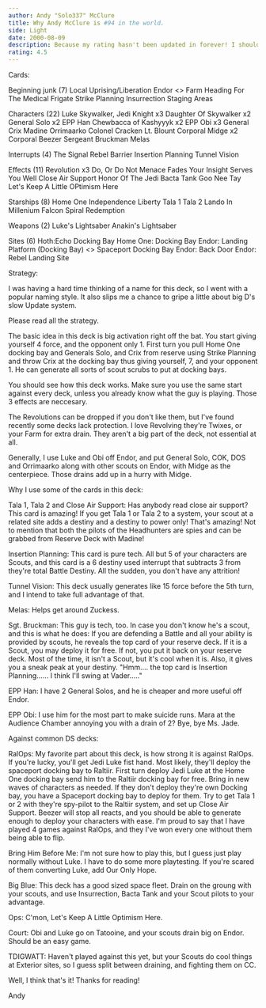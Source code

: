 ```yaml
---
author: Andy "Solo337" McClure
title: Why Andy McClure is #94 in the world.
side: Light
date: 2000-08-09
description: Because my rating hasn't been updated in forever! I should be like 50th or higher! Anyway, here's my newest deck, I love it.
rating: 4.5
---
```

Cards: 


Beginning junk (7)
Local Uprising/Liberation
Endor
<> Farm
Heading For The Medical Frigate
Strike Planning
Insurrection
Staging Areas

Characters (22)
Luke Skywalker, Jedi Knight x3
Daughter Of Skywalker x2
General Solo x2
EPP Han
Chewbacca of Kashyyyk x2
EPP Obi x3
General Crix Madine
Orrimaarko
Colonel Cracken
Lt. Blount
Corporal Midge x2
Corporal Beezer
Sergeant Bruckman
Melas

Interrupts (4)
The Signal
Rebel Barrier
Insertion Planning
Tunnel Vision

Effects (11)
Revolution x3
Do, Or Do Not
Menace Fades
Your Insight Serves You Well
Close Air Support
Honor Of The Jedi
Bacta Tank
Goo Nee Tay
Let's Keep A Little OPtimism Here

Starships (8)
Home One
Independence
Liberty
Tala 1
Tala 2
Lando In Millenium Falcon
Spiral
Redemption

Weapons (2)
Luke's Lightsaber
Anakin's Lightsaber

Sites (6)
Hoth:Echo Docking Bay
Home One: Docking Bay
Endor: Landing Platform (Docking Bay)
<> Spaceport Docking Bay
Endor: Back Door
Endor: Rebel Landing Site


Strategy: 

I was having a hard time thinking of a name for this deck, so I went with a popular naming style. It also slips me a chance to gripe a little about big D's slow Update system.

Please read all the strategy.

The basic idea in this deck is big activation right off the bat. You start giving yourself 4 force, and the opponent only 1. First turn you pull Home One docking bay and Generals Solo, and Crix from reserve using Strike Planning and throw Crix at the docking bay thus giving yourself, 7, and your opponent 1. He can generate all sorts of scout scrubs to put at docking bays.

You should see how this deck works. Make sure you use the same start against every deck, unless you already know what the guy is playing. Those 3 effects are neccesary.

The Revolutions can be dropped if you don't like them, but I've found recently some decks lack protection. I love Revolving they're Twixes, or your Farm for extra drain. They aren't a big part of the deck, not essential at all.

Generally, I use Luke and Obi off Endor, and put General Solo, COK, DOS and Orrimaarko along with other scouts on Endor, with Midge as the centerpiece. Those drains add up in a hurry with Midge.

Why I use some of the cards in this deck:

Tala 1, Tala 2 and Close Air Support: Has anybody read close air support? This card is amazing! If you get Tala 1 or Tala 2 to a system, your scout at a related site adds a destiny and a destiny to power only! That's amazing! Not to mention that both the pilots of the Headhunters are spies and can be grabbed from Reserve Deck with Madine!

Insertion Planning: This card is pure tech. All but 5 of your characters are Scouts, and this card is a 6 destiny used interrupt that subtracts 3 from they're total Battle Destiny. All the sudden, you don't have any attrition!

Tunnel Vision: This deck usually generates like 15 force before the 5th turn, and I intend to take full advantage of that.

Melas: Helps get around Zuckess.

Sgt. Bruckman: This guy is tech, too. In case you don't know he's a scout, and this is what he does: If you are defending a Battle and all your ability is provided by scouts, he reveals the top card of your reserve deck. If it is a Scout, you may deploy it for free. If not, you put it back on your reserve deck. Most of the time, it isn't a Scout, but it's cool when it is. Also, it gives you a sneak peak at your destiny. "Hmm.... the top card is Insertion Planning...... I think I'll swing at Vader....."

EPP Han: I have 2 General Solos, and he is cheaper and more useful off Endor.

EPP Obi: I use him for the most part to make suicide runs. Mara at the Audience Chamber annoying you with a drain of 2? Bye, bye Ms. Jade.

Against common DS decks:

RalOps: My favorite part about this deck, is how strong it is against RalOps. If you're lucky, you'll get Jedi Luke fist hand. Most likely, they'll deploy the spaceport docking bay to Raltiir. First turn deploy Jedi Luke at the Home One docking bay send him to the Raltiir docking bay for free. Bring in new waves of characters as needed. If they don't deploy they're own Docking bay, you have a Spaceport docking bay to deploy for them. Try to get Tala 1 or 2 with they're spy-pilot to the Raltiir system, and set up Close Air Support. Beezer will stop all reacts, and you should be able to generate enough to deploy your characters with ease. I'm proud to say that I have played 4 games against RalOps, and they I've won every one without them being able to flip.

Bring Him Before Me:
I'm not sure how to play this, but I guess just play normally without Luke. I have to do some more playtesting. If you're scared of them converting Luke, add Our Only Hope.

Big Blue:
This deck has a good sized space fleet. Drain on the groung with your scouts, and use Insurrection, Bacta Tank and your Scout pilots to your advantage.

Ops: C'mon, Let's Keep A Little Optimism Here.

Court: Obi and Luke go on Tatooine, and your scouts drain big on Endor. Should be an easy game.

TDIGWATT: Haven't played against this yet, but your Scouts do cool things at Exterior sites, so I guess split between draining, and fighting them on CC.

Well, I think that's it! Thanks for reading!

Andy



